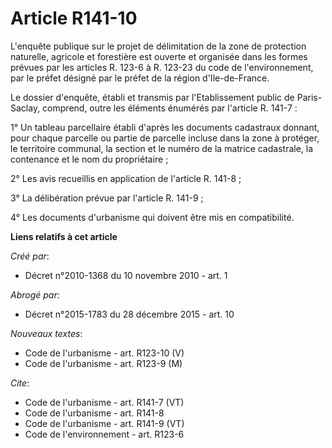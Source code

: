 # Article R141-10

L'enquête publique sur le projet de délimitation de la zone de protection naturelle, agricole et forestière est ouverte et
organisée dans les formes prévues par les articles R. 123-6 à R. 123-23 du code de l'environnement, par le préfet désigné par
le préfet de la région d'Ile-de-France. 

Le dossier d'enquête, établi et transmis par l'Etablissement public de Paris-Saclay, comprend, outre les éléments énumérés
par l'article R. 141-7 : 

1° Un tableau parcellaire établi d'après les documents cadastraux donnant, pour chaque parcelle ou partie de parcelle incluse
dans la zone à protéger, le territoire communal, la section et le numéro de la matrice cadastrale, la contenance et le nom du
propriétaire ; 

2° Les avis recueillis en application de l'article R. 141-8 ; 

3° La délibération prévue par l'article R. 141-9 ; 

4° Les documents d'urbanisme qui doivent être mis en compatibilité.

**Liens relatifs à cet article**

_Créé par_:

  - Décret n°2010-1368 du 10 novembre 2010 - art. 1

_Abrogé par_:

  - Décret n°2015-1783 du 28 décembre 2015 - art. 10

_Nouveaux textes_:

  - Code de l'urbanisme - art. R123-10 (V)
  - Code de l'urbanisme - art. R123-9 (M)

_Cite_:

  - Code de l'urbanisme - art. R141-7 (VT)
  - Code de l'urbanisme - art. R141-8
  - Code de l'urbanisme - art. R141-9 (VT)
  - Code de l'environnement - art. R123-6

